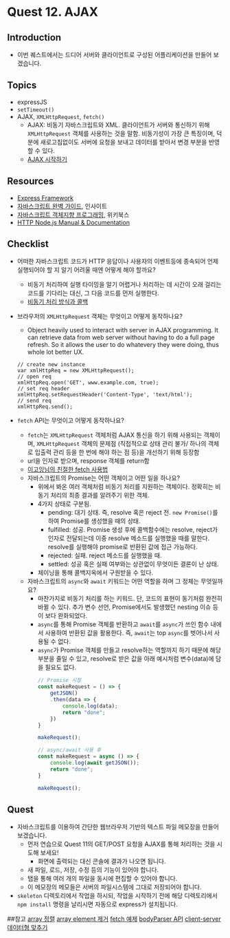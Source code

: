 # Quest 12. AJAX


## Introduction
* 이번 퀘스트에서는 드디어 서버와 클라이언트로 구성된 어플리케이션을 만들어 보겠습니다.

## Topics
* expressJS
* `setTimeout()`
* AJAX, `XMLHttpRequest`, `fetch()`
  * AJAX: 비동기 자바스크립트와 XML. 클라이언트가 서버와 통신하기 위해 `XMLHttpRequest` 객체를 사용하는 것을 말함.
  비동기성이 가장 큰 특징이며, 덕분에 새로고침없이도 서버에 요청을 보내고 데이터를 받아서 변경 부분을 반영할 수 있다. 
  * [AJAX 시작하기](https://developer.mozilla.org/ko/docs/Web/Guide/AJAX/Getting_Started)
  
## Resources
* [Express Framework](http://expressjs.com/)
* [자바스크립트 완벽 가이드](http://www.yes24.com/24/Goods/8275120?Acode=101), 인사이트
* [자바스크립트 객체지향 프로그래밍](http://www.yes24.com/24/Goods/7276246?Acode=101), 위키북스
* [HTTP Node.js Manual & Documentation](https://nodejs.org/api/http.html)

## Checklist
* 어떠한 자바스크립트 코드가 HTTP 응답이나 사용자의 이벤트등에 종속되어 언제 실행되어야 할 지 알기 어려울 때엔 어떻게 해야 할까요?
  * 비동기 처리하여 실행 타이밍을 알기 어렵거나 처리하는 데 시간이 오래 걸리는 코드를 기다리는 대신, 그 다음 코드를 먼저 실행한다.
  * [비동기 처리 방식과 콜백](https://joshua1988.github.io/web-development/javascript/javascript-asynchronous-operation/) 
  
* 브라우저의 `XMLHttpRequest` 객체는 무엇이고 어떻게 동작하나요?
  * Object heavily used to interact with server in AJAX programming. It can retrieve data from web server without having to do a full page refresh.
  So it allows the user to do whatevery they were doing, thus whole lot better UX.
  ```
  // create new instance
  var xmlHttpReq = new XMLHttpRequest();
  // open req
  xmlHttpReq.open('GET', www.example.com, true);
  // set req header
  xmlHttpReq.setRequestHeader('Content-Type', 'text/html');
  // send req
  xmlHttpReq.send();
  ``` 
  
* `fetch` API는 무엇이고 어떻게 동작하나요?
  * `fetch`는 `XMLHttpRequest` 객체처럼 AJAX 통신을 하기 위해 사용되는 객체이며,
   `XMLHttpRequest` 객체의 문제점 (직접적으로 상태 관리 불가/ 하나의 객체로 입출력 관리 등을 한 번에 해야 하는 점 등)을 개선하기 위해 등장함
  * url을 인자로 받으며, response 객체를 return함 
  * [이고잉님의 친절한 fetch 사용법](https://opentutorials.org/course/3281/20562)
  * 자바스크립트의 Promise는 어떤 객체이고 어떤 일을 하나요?
    * 위에서 봐온 여러 객체처럼 비동기 처리를 지원하는 객체이다. 정확히는 비동기 처리의 최종 결과를 알려주기 위한 객체.
    * 4가지 상태로 구분됨.
      * pending: 대기 상태. 즉, resolve 혹은 reject 전. `new Promise()`를 하여 Promise를 생성했을 때의 상태.
      * fulfilled: 성공. Promise 생성 후에 콜백함수에는 resolve, reject가 인자로 전달되는데 이중 resolve 메소드를 실행했을 때를 말한다. resolve를 실행해야 promise로 반환된 값에 접근 가능하다.
      * rejected: 실패. reject 메소드를 실행했을 때. 
      * settled: 성공 혹은 실패 여부와는 상관없이 무엇이든 결론이 난 상태.
    * 체이닝을 통해 콜백지옥에서 구원받을 수 있다.
  * 자바스크립트의 `async`와 `await` 키워드는 어떤 역할을 하며 그 정체는 무엇일까요?
    * 마찬가지로 비동기 처리를 하는 키워드. 단, 코드의 표현이 동기처럼 완전히 바뀔 수 있다. 추가 변수 선언, Promise에서도 발생했던 nesting 이슈 등이 보다 완화되었다.
    * `async`를 통해 Promise 객체를 반환하고 `await`를 `async`가 쓰인 함수 내에서 사용하여 반환된 값을 활용한다. 즉, `await`는 top `async`를 벗어나서 사용될 수 없다.
    * `async`가 Promise 객체를 만들고 resolve하는 역할까지 하기 때문에 해당 부분을 줄일 수 있고, resolve로 받은 값을 아래 예시처럼 변수(data)에 담을 필요도 없다.
        ```javascript
        // Promise 시절
        const makeRequest = () => {
            getJSON()
            .then(data => {
                console.log(data);
                return "done";
            })
        }
    
        makeRequest();
        ```
        ```javascript
        // async/await 사용 후
        const makeRequest = async () => {
            console.log(await getJSON());
            return "done";
        }
    
        makeRequest();
        ```

## Quest
* 자바스크립트를 이용하여 간단한 웹브라우저 기반의 텍스트 파일 메모장을 만들어 보겠습니다.
  * 먼저 연습으로 Quest 11의 GET/POST 요청을 AJAX를 통해 처리하는 것을 시도해 보세요!
    * 화면에 출력되는 대신 콘솔에 결과가 나오면 됩니다.
  * 새 파일, 로드, 저장, 수정 등의 기능이 있어야 합니다.
  * 탭을 통해 여러 개의 파일을 동시에 편집할 수 있어야 합니다.
  * 이 메모장의 메모들은 서버의 파일시스템에 그대로 저장되어야 합니다.
* `skeleton` 디렉토리에서 작업을 하시되, 작업을 시작하기 전에 해당 디렉토리에서 `npm install` 명령을 날리시면 자동으로 express가 설치됩니다.

##참고
[array 정렬](http://dudmy.net/javascript/2015/11/16/javascript-sort/)
[array element 제거](https://love2dev.com/blog/javascript-remove-from-array/)
[fetch 예제](https://googlechrome.github.io/samples/fetch-api/fetch-post.html)
[bodyParser API](https://www.npmjs.com/package/body-parser#bodyparserjsonoptions)
[client-server 데이터형 맞추기](http://lazydev.tistory.com/54)